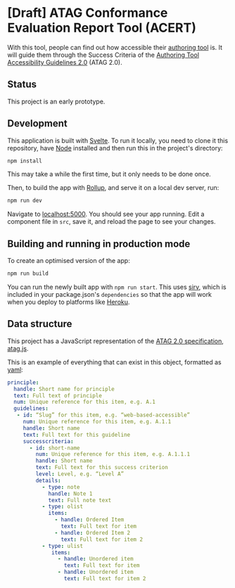 # [Draft] ATAG Conformance Evaluation Report Tool (ACERT)

With this tool, people can find out how accessible their [authoring tool](https://www.w3.org/TR/ATAG20/#def-Authoring-Tool) is. It will guide them through the Success Criteria of the [Authoring Tool Accessibility Guidelines 2.0](https://www.w3.org/TR/ATAG20/) (ATAG 2.0).

## Status

This project is an early prototype.

## Development

This application is built with [Svelte](https://svelte.dev). To run it locally, you need to clone it this repository, have [Node](https://nodejs.org) installed and then run this in the project's directory:

```bash
npm install
```

This may take a while the first time, but it only needs to be done once.

Then, to build the app with [Rollup](https://rollupjs.org), and serve it on a local dev server, run:

```bash
npm run dev
```

Navigate to [localhost:5000](http://localhost:5000). You should see your app running. Edit a component file in `src`, save it, and reload the page to see your changes.

## Building and running in production mode

To create an optimised version of the app:

```bash
npm run build
```

You can run the newly built app with `npm run start`. This uses [sirv](https://github.com/lukeed/sirv), which is included in your package.json's `dependencies` so that the app will work when you deploy to platforms like [Heroku](https://heroku.com).

## Data structure

This project has a JavaScript representation of the [ATAG 2.0 specification](https://w3.org/TR/ATAG20), [atag.js](https://github.com/w3c/wai-atag-report-tool/blob/master/src/data/atag.js).

This is an example of everything that can exist in this object, formatted as [yaml](https://yaml.org/):

```yaml
principle:
  handle: Short name for principle
  text: Full text of principle
  num: Unique reference for this item, e.g. A.1
  guidelines:
   - id: “Slug” for this item, e.g. “web-based-accessible”
     num: Unique reference for this item, e.g. A.1.1
     handle: Short name
     text: Full text for this guideline
     successcriteria:
       - id: short-name
         num: Unique reference for this item, e.g. A.1.1.1
         handle: Short name
         text: Full text for this success criterion
         level: Level, e.g. “Level A”
         details:
           - type: note
             handle: Note 1
             text: Full note text
           - type: olist
             items:
               - handle: Ordered Item
                 text: Full text for item
               - handle: Ordered Item 2
                 text: Full text for item 2
           - type: ulist
              items:
                - handle: Unordered item
                  text: Full text for item
                - handle: Unordered item
                  text: Full text for item 2
```
